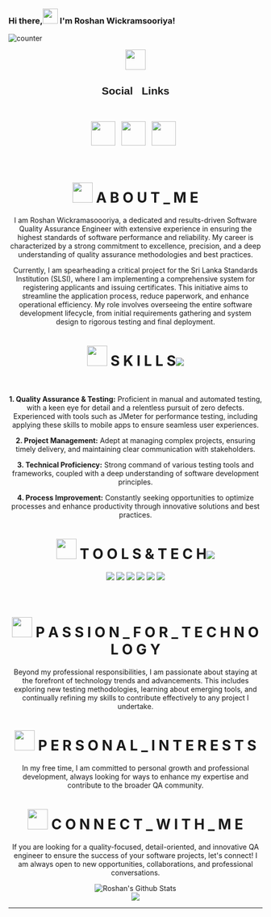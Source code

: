 ### Hi there,<img src="https://raw.githubusercontent.com/MartinHeinz/MartinHeinz/master/wwave.gif" width="30px"> I'm Roshan Wickramsooriya!
![counter](https://enqc5m3df4dmddt.m.pipedream.net)

<div align="center">
   <img src="https://media.giphy.com/media/ztpMY1t5VYWlO/giphy.gif" width="40px"><h2><h2 style="text-align:center; font-family:Arial Black, Gadget, sans-serif">Social &nbsp;&nbsp;Links</h2></h2>

<br>
<p align="center"> 
  <a href="https://www.instagram.com/roshanwickramasooriya/"><img height="48" src="https://cdn2.iconfinder.com/data/icons/social-media-2285/512/1_Instagram_colored_svg_1-512.png"></a>&nbsp;&nbsp;
  <a href="https://www.linkedin.com/in/roshan-wickramasooriya-003b5a207/"><img height="48" src="https://cdn2.iconfinder.com/data/icons/social-media-2285/512/1_Linkedin_unofficial_colored_svg-512.png"></a>&nbsp;&nbsp;
   <a href="https://roshan-wickramasooriya.netlify.app/"><img height="48" src="https://cdn3.iconfinder.com/data/icons/shopping-online-e-commerce-digital-marketing/32/Artboard_5-512.png"></a>&nbsp;&nbsp;
</p>
<br>

# <img src="https://media.giphy.com/media/ztpMY1t5VYWlO/giphy.gif" width="40px"> A B O U T _ M E
<div align="center">

<p>I am Roshan Wickramasoooriya, a dedicated and results-driven Software Quality Assurance Engineer with extensive experience in ensuring the highest standards of software performance and reliability. My career is characterized by a strong commitment to excellence, precision, and a deep understanding of quality assurance methodologies and best practices.</p>

<p>Currently, I am spearheading a critical project for the Sri Lanka Standards Institution (SLSI), where I am implementing a comprehensive system for registering applicants and issuing certificates. This initiative aims to streamline the application process, reduce paperwork, and enhance operational efficiency. My role involves overseeing the entire software development lifecycle, from initial requirements gathering and system design to rigorous testing and final deployment.</p>

</div>

# <img src="https://media.giphy.com/media/ztpMY1t5VYWlO/giphy.gif" width="40px"> S K I L L S<img src="https://img.icons8.com/offices/2x/einstein.png"/>
<br>
<p align="center">
   <strong>1. Quality Assurance & Testing:</strong> Proficient in manual and automated testing, with a keen eye for detail and a relentless pursuit of zero defects. Experienced with tools such as JMeter for performance testing, including applying these skills to mobile apps to ensure seamless user experiences.
</p>

<p align="center">
   <strong>2. Project Management:</strong> Adept at managing complex projects, ensuring timely delivery, and maintaining clear communication with stakeholders.
</p>

<p align="center">
   <strong>3. Technical Proficiency:</strong> Strong command of various testing tools and frameworks, coupled with a deep understanding of software development principles.
</p>

<p align="center">
   <strong>4. Process Improvement:</strong> Constantly seeking opportunities to optimize processes and enhance productivity through innovative solutions and best practices.
</p>

# <img src="https://media.giphy.com/media/ztpMY1t5VYWlO/giphy.gif" width="40px"> T O O L S  &  T E C H<img src="https://img.icons8.com/offices/2x/einstein.png"/>
 ![](https://img.shields.io/badge/JMeter-informational?style=for-the-badge&logo=apache-jmeter&logoColor=white&color=800080)
 ![](https://img.shields.io/badge/Cypress-informational?style=for-the-badge&logo=cypress&logoColor=white&color=800080) 
 ![](https://img.shields.io/badge/Manual-Testing-informational?style=for-the-badge&logo=manual-testing&logoColor=white&color=2bbc8a) 
 ![](https://img.shields.io/badge/Performance-Testing-informational?style=for-the-badge&logo=performance-testing&logoColor=white&color=C0C0C0)
 ![](https://img.shields.io/badge/Security-Testing-informational?style=for-the-badge&logo=security-testing&logoColor=white&color=2bbc8a)
 ![](https://img.shields.io/badge/Automation-informational?style=for-the-badge&logo=automation&logoColor=white&color=2bbc8a)

<br>

# <img src="https://media.giphy.com/media/ztpMY1t5VYWlO/giphy.gif" width="40px"> P A S S I O N _ F O R _ T E C H N O L O G Y
<div align="center">

<p>Beyond my professional responsibilities, I am passionate about staying at the forefront of technology trends and advancements. This includes exploring new testing methodologies, learning about emerging tools, and continually refining my skills to contribute effectively to any project I undertake.</p>

</div>

# <img src="https://media.giphy.com/media/ztpMY1t5VYWlO/giphy.gif" width="40px"> P E R S O N A L _ I N T E R E S T S
<div align="center">

<p>In my free time, I am committed to personal growth and professional development, always looking for ways to enhance my expertise and contribute to the broader QA community.</p>

</div>

# <img src="https://media.giphy.com/media/ztpMY1t5VYWlO/giphy.gif" width="40px"> C O N N E C T _ W I T H _ M E
<div align="center">

<p>If you are looking for a quality-focused, detail-oriented, and innovative QA engineer to ensure the success of your software projects, let's connect! I am always open to new opportunities, collaborations, and professional conversations.</p>

</div>

<img align="" alt="Roshan's Github Stats" src="https://github-readme-stats.vercel.app/api?username=Roshankavinda&show_icons=true&hide_border=false&layout=compact&theme=dracula"/>
<br>
<img align="center" src="https://github-readme-stats.vercel.app/api/top-langs/?username=shinokada&layout=compact"/>

---

